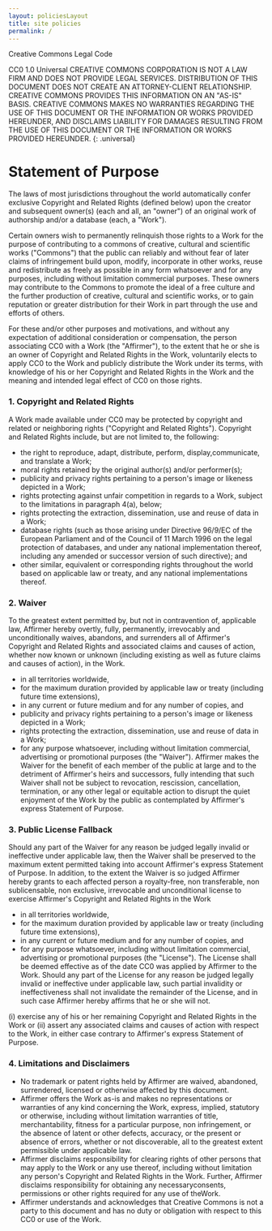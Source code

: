 ```yaml
---
layout: policiesLayout
title: site policies
permalink: /
--- 
```


Creative Commons Legal Code

CC0 1.0 Universal
    CREATIVE COMMONS CORPORATION IS NOT A LAW FIRM AND DOES NOT PROVIDE
    LEGAL SERVICES. DISTRIBUTION OF THIS DOCUMENT DOES NOT CREATE AN
    ATTORNEY-CLIENT RELATIONSHIP. CREATIVE COMMONS PROVIDES THIS
    INFORMATION ON AN "AS-IS" BASIS. CREATIVE COMMONS MAKES NO WARRANTIES
    REGARDING THE USE OF THIS DOCUMENT OR THE INFORMATION OR WORKS
    PROVIDED HEREUNDER, AND DISCLAIMS LIABILITY FOR DAMAGES RESULTING FROM
    THE USE OF THIS DOCUMENT OR THE INFORMATION OR WORKS PROVIDED
    HEREUNDER.
{: .universal}

# Statement of Purpose

The laws of most jurisdictions throughout the world automatically confer
exclusive Copyright and Related Rights (defined below) upon the creator
and subsequent owner(s) (each and all, an "owner") of an original work of
authorship and/or a database (each, a "Work").

Certain owners wish to permanently relinquish those rights to a Work for
the purpose of contributing to a commons of creative, cultural and
scientific works ("Commons") that the public can reliably and without fear
of later claims of infringement build upon, modify, incorporate in other
works, reuse and redistribute as freely as possible in any form whatsoever
and for any purposes, including without limitation commercial purposes.
These owners may contribute to the Commons to promote the ideal of a free
culture and the further production of creative, cultural and scientific
works, or to gain reputation or greater distribution for their Work in
part through the use and efforts of others.

For these and/or other purposes and motivations, and without any
expectation of additional consideration or compensation, the person
associating CC0 with a Work (the "Affirmer"), to the extent that he or she
is an owner of Copyright and Related Rights in the Work, voluntarily
elects to apply CC0 to the Work and publicly distribute the Work under its
terms, with knowledge of his or her Copyright and Related Rights in the
Work and the meaning and intended legal effect of CC0 on those rights.

### 1. Copyright and Related Rights

A Work made available under CC0 may be protected by copyright and related or neighboring rights ("Copyright and Related Rights"). Copyright and Related Rights include, but are not limited to, the following:

- the right to reproduce, adapt, distribute, perform, display,communicate, and translate a Work;
- moral rights retained by the original author(s) and/or performer(s);
- publicity and privacy rights pertaining to a person's image or likeness depicted in a Work;
- rights protecting against unfair competition in regards to a Work, subject to the limitations in paragraph 4(a), below;
- rights protecting the extraction, dissemination, use and reuse of data in a Work;
- database rights (such as those arising under Directive 96/9/EC of the European Parliament and of the Council of 11 March 1996 on the legal protection of databases, and under any national implementation thereof, including any amended or successor version of such directive); and
- other similar, equivalent or corresponding rights throughout the world based on applicable law or treaty, and any national implementations thereof.

### 2. Waiver

To the greatest extent permitted by, but not in contravention
of, applicable law, Affirmer hereby overtly, fully, permanently,
irrevocably and unconditionally waives, abandons, and surrenders all of
Affirmer's Copyright and Related Rights and associated claims and causes
of action, whether now known or unknown (including existing as well as
future claims and causes of action), in the Work.

- in all territories
worldwide,
- for the maximum duration provided by applicable law or
treaty (including future time extensions),
- in any current or future
medium and for any number of copies, and
- publicity and privacy rights pertaining to a person's image or
     likeness depicted in a Work;
- rights protecting the extraction, dissemination, use and reuse of data
     in a Work;
- for any purpose whatsoever,
including without limitation commercial, advertising or promotional
purposes (the "Waiver"). Affirmer makes the Waiver for the benefit of each
member of the public at large and to the detriment of Affirmer's heirs and
successors, fully intending that such Waiver shall not be subject to
revocation, rescission, cancellation, termination, or any other legal or
equitable action to disrupt the quiet enjoyment of the Work by the public
as contemplated by Affirmer's express Statement of Purpose.

### 3. Public License Fallback

Should any part of the Waiver for any reason
be judged legally invalid or ineffective under applicable law, then the
Waiver shall be preserved to the maximum extent permitted taking into
account Affirmer's express Statement of Purpose. In addition, to the
extent the Waiver is so judged Affirmer hereby grants to each affected
person a royalty-free, non transferable, non sublicensable, non exclusive,
irrevocable and unconditional license to exercise Affirmer's Copyright and
Related Rights in the Work

- in all territories worldwide,
- for the maximum duration provided by applicable law or treaty (including future time extensions),
- in any current or future medium and for any number of copies, and
- for any purpose whatsoever, including without limitation commercial, advertising or promotional purposes (the "License"). The License shall be deemed effective as of the date CC0 was applied by Affirmer to the Work. Should any part of the License for any reason be judged legally invalid or ineffective under applicable law, such partial invalidity or ineffectiveness shall not invalidate the remainder of the License, and in such case Affirmer hereby affirms that he or she will not.

(i) exercise any of his or her remaining Copyright and Related Rights in the Work or
(ii) assert any associated claims and causes of action with respect to the Work, in either case contrary to Affirmer's express Statement of Purpose.

### 4. Limitations and Disclaimers

- No trademark or patent rights held by Affirmer are waived, abandoned, surrendered, licensed or otherwise affected by this document.
- Affirmer offers the Work as-is and makes no representations or warranties of any kind concerning the Work, express, implied, statutory or otherwise, including without limitation warranties of title, merchantability, fitness for a particular purpose, non infringement, or the absence of latent or other defects, accuracy, or the present or absence of errors, whether or not discoverable, all to the greatest extent permissible under applicable law.
- Affirmer disclaims responsibility for clearing rights of other persons that may apply to the Work or any use thereof, including without limitation any person's Copyright and Related Rights in the Work. Further, Affirmer disclaims responsibility for obtaining any necessaryconsents, permissions or other rights required for any use of theWork.
- Affirmer understands and acknowledges that Creative Commons is not a party to this document and has no duty or obligation with respect to this CC0 or use of the Work.
